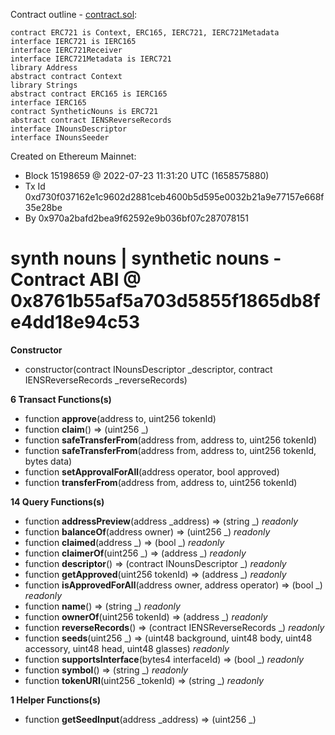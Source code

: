 Contract outline - [contract.sol](contract.sol):

```
contract ERC721 is Context, ERC165, IERC721, IERC721Metadata
interface IERC721 is IERC165
interface IERC721Receiver
interface IERC721Metadata is IERC721
library Address
abstract contract Context
library Strings
abstract contract ERC165 is IERC165
interface IERC165
contract SyntheticNouns is ERC721
abstract contract IENSReverseRecords
interface INounsDescriptor
interface INounsSeeder
```


Created on Ethereum Mainnet:
- Block 15198659 @ 2022-07-23 11:31:20 UTC (1658575880)
- Tx Id 0xd730f037162e1c9602d2881ceb4600b5d595e0032b21a9e77157e668f35e28be
- By 0x970a2bafd2bea9f62592e9b036bf07c287078151


# synth nouns | synthetic nouns - Contract ABI @ 0x8761b55af5a703d5855f1865db8fe4dd18e94c53




**Constructor**

- constructor(contract INounsDescriptor _descriptor, contract IENSReverseRecords _reverseRecords)

**6 Transact Functions(s)**

- function **approve**(address to, uint256 tokenId)
- function **claim**() ⇒ (uint256 _)
- function **safeTransferFrom**(address from, address to, uint256 tokenId)
- function **safeTransferFrom**(address from, address to, uint256 tokenId, bytes data)
- function **setApprovalForAll**(address operator, bool approved)
- function **transferFrom**(address from, address to, uint256 tokenId)

**14 Query Functions(s)**

- function **addressPreview**(address _address) ⇒ (string _) _readonly_
- function **balanceOf**(address owner) ⇒ (uint256 _) _readonly_
- function **claimed**(address _) ⇒ (bool _) _readonly_
- function **claimerOf**(uint256 _) ⇒ (address _) _readonly_
- function **descriptor**() ⇒ (contract INounsDescriptor _) _readonly_
- function **getApproved**(uint256 tokenId) ⇒ (address _) _readonly_
- function **isApprovedForAll**(address owner, address operator) ⇒ (bool _) _readonly_
- function **name**() ⇒ (string _) _readonly_
- function **ownerOf**(uint256 tokenId) ⇒ (address _) _readonly_
- function **reverseRecords**() ⇒ (contract IENSReverseRecords _) _readonly_
- function **seeds**(uint256 _) ⇒ (uint48 background, uint48 body, uint48 accessory, uint48 head, uint48 glasses) _readonly_
- function **supportsInterface**(bytes4 interfaceId) ⇒ (bool _) _readonly_
- function **symbol**() ⇒ (string _) _readonly_
- function **tokenURI**(uint256 _tokenId) ⇒ (string _) _readonly_

**1 Helper Functions(s)**

- function **getSeedInput**(address _address) ⇒ (uint256 _)
